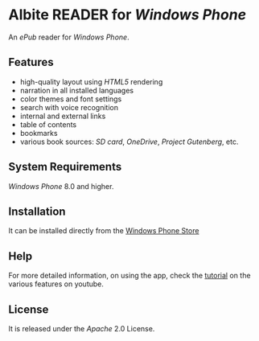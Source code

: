 # Albite READER for _Windows Phone_
An _ePub_ reader for _Windows Phone_.

## Features
- high-quality layout using _HTML5_ rendering
- narration in all installed languages
- color themes and font settings
- search with voice recognition
- internal and external links
- table of contents
- bookmarks
- various book sources: _SD card_, _OneDrive_, _Project Gutenberg_, etc.

## System Requirements
_Windows Phone_ 8.0 and higher.

## Installation
It can be installed directly from the [Windows Phone Store][1]

## Help
For more detailed information, on using the app, check the [tutorial][2] on the various features on youtube. 

## License
It is released under the _Apache_ 2.0 License.

[1]: https://www.microsoft.com/store/productid/9NBLGGH4XZ08 "Get it at the Store"
[2]: https://www.youtube.com/playlist?list=PLHZHS_1xDlfBmQnry20BsYfqixvxmaZav "How to use Albite READER on Windows Phone"
